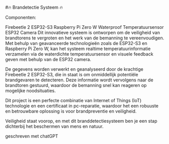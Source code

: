 #🔥 Brandetectie Systeem 🔥

Componenten:

Firebeetle 2 ESP32-S3
Raspberry Pi Zero W
Waterproof Temperatuursensor
ESP32 Camera
Dit innovatieve systeem is ontworpen om de veiligheid van brandtorens te vergroten en het werk van de bemanning te vereenvoudigen. Met behulp van geavanceerde technologieën zoals de ESP32-S3 en Raspberry Pi Zero W, kan het systeem realtime temperatuurinformatie verzamelen via de waterdichte temperatuursensor en visuele feedback geven met behulp van de ESP32 camera.

De gegevens worden verwerkt en geanalyseerd door de krachtige Firebeetle 2 ESP32-S3, die in staat is om onmiddellijk potentiële brandgevaren te detecteren. Deze informatie wordt vervolgens naar de brandtoren gestuurd, waardoor de bemanning snel kan reageren op mogelijke noodsituaties.

Dit project is een perfecte combinatie van Internet of Things (IoT) technologie en een certificaat in pc-reparatie, waardoor het een robuuste en betrouwbare oplossing is voor brandpreventie en veiligheid.

Veiligheid staat voorop, en met dit branddetectiesysteem ben je een stap dichterbij het beschermen van mens en natuur.

geschreven met chatGPT 


